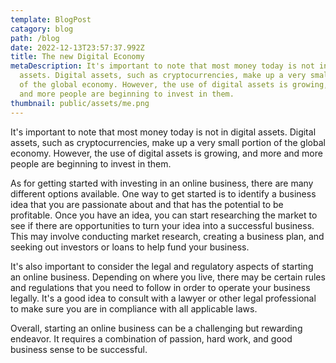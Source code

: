 ```yaml
---
template: BlogPost
catagory: blog
path: /blog
date: 2022-12-13T23:57:37.992Z
title: The new Digital Economy
metaDescription: It's important to note that most money today is not in digital
  assets. Digital assets, such as cryptocurrencies, make up a very small portion
  of the global economy. However, the use of digital assets is growing, and more
  and more people are beginning to invest in them.
thumbnail: public/assets/me.png
---
```

<!--StartFragment-->

It's important to note that most money today is not in digital assets. Digital assets, such as cryptocurrencies, make up a very small portion of the global economy. However, the use of digital assets is growing, and more and more people are beginning to invest in them.

As for getting started with investing in an online business, there are many different options available. One way to get started is to identify a business idea that you are passionate about and that has the potential to be profitable. Once you have an idea, you can start researching the market to see if there are opportunities to turn your idea into a successful business. This may involve conducting market research, creating a business plan, and seeking out investors or loans to help fund your business.

It's also important to consider the legal and regulatory aspects of starting an online business. Depending on where you live, there may be certain rules and regulations that you need to follow in order to operate your business legally. It's a good idea to consult with a lawyer or other legal professional to make sure you are in compliance with all applicable laws.

Overall, starting an online business can be a challenging but rewarding endeavor. It requires a combination of passion, hard work, and good business sense to be successful.

<!--EndFragment-->